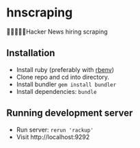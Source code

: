 # hnscraping
👩🏾‍💻📰🧽Hacker News hiring scraping


## Installation

* Install ruby (preferably with [rbenv](https://github.com/rbenv/rbenv))
* Clone repo and cd into directory.
* Install bundler `gem install bundler`
* Install dependencies: `bundle`

## Running development server

* Run server: `rerun 'rackup'` 
* Visit http://localhost:9292
